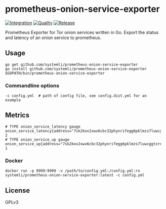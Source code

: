 # prometheus-onion-service-exporter

[![Integration](https://github.com/systemli/prometheus-onion-service-exporter/actions/workflows/integration.yaml/badge.svg)](https://github.com/systemli/prometheus-onion-service-exporter/actions/workflows/integration.yaml)
[![Quality](https://github.com/systemli/prometheus-onion-service-exporter/actions/workflows/quality.yaml/badge.svg)](https://github.com/systemli/prometheus-onion-service-exporter/actions/workflows/quality.yaml)
[![Release](https://github.com/systemli/prometheus-onion-service-exporter/actions/workflows/release.yaml/badge.svg)](https://github.com/systemli/prometheus-onion-service-exporter/actions/workflows/release.yaml)

Prometheus Exporter for Tor onion services written in Go.
Export the status and latency of an onion service to prometheus.

## Usage

```
go get github.com/systemli/prometheus-onion-service-exporter
go install github.com/systemli/prometheus-onion-service-exporter
$GOPATH/bin/prometheus-onion-service-exporter
```

### Commandline options

```
-c config.yml  # path of config file, see config.dist.yml for an example
```

## Metrics

```
# TYPE onion_service_latency gauge
onion_service_latency{address="7sk2kov2xwx6cbc32phynrifegg6pklmzs7luwcggtzrnlsolxxuyfyd.onion",name="website"} 2
# TYPE onion_service_up gauge
onion_service_up{address="7sk2kov2xwx6cbc32phynrifegg6pklmzs7luwcggtzrnlsolxxuyfyd.onion",name="website"} 1
```

### Docker

```
docker run -p 9999:9999 -v /path/to/config.yml:/config.yml:ro systemli/prometheus-onion-service-exporter:latest -c config.yml
```

## License

GPLv3
